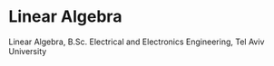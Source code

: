 Linear Algebra
=================================

Linear Algebra, B.Sc. Electrical and Electronics Engineering, Tel Aviv University
